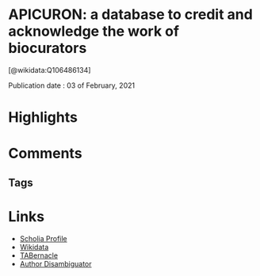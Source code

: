 
APICURON: a database to credit and acknowledge the work of biocurators
======================================================================
  
  [@wikidata:Q106486134]  
  
Publication date : 03 of February, 2021  

# Highlights

# Comments

## Tags

# Links
  
 * [Scholia Profile](https://scholia.toolforge.org/work/Q106486134)  
 * [Wikidata](https://www.wikidata.org/wiki/Q106486134)  
 * [TABernacle](https://tabernacle.toolforge.org/?#/tab/manual/Q106486134/P921%3BP4510)  
 * [Author Disambiguator](https://author-disambiguator.toolforge.org/work_item_oauth.php?id=Q106486134&batch_id=&match=1&author_list_id=&doit=Get+author+links+for+work)  
